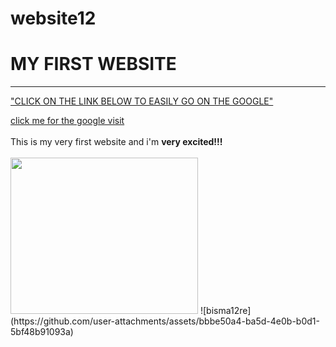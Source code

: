# website12
<!DOCTYPE html>
<html>
    <head>
<meta charset="utf.8">
<meta name="viewport" content="width=device-width, initial-scale=1">
<title> MY FIRST WEBSITE</title>    
</head>
    <boby>
        <h1>MY FIRST WEBSITE</h1>
        <hr>
        <p><U>"CLICK ON THE LINK BELOW TO EASILY GO ON THE GOOGLE"</U></p>
        <a href="https://www.google.com" target="_blank">click me for the google visit</a>
        <br>
        <br>This is my very first website and i'm <b>very excited!!!</b>
<br>
        <br><img src="![bisma12re](https://github.com/user-attachments/assets/bbbe50a4-ba5d-4e0b-b0d1-5bf48b91093a)" alt="" srcset="" width="300" height="250">
    </boby>
</html>
![bisma12re](https://github.com/user-attachments/assets/bbbe50a4-ba5d-4e0b-b0d1-5bf48b91093a)
